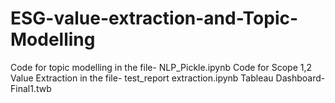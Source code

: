 # ESG-value-extraction-and-Topic-Modelling
Code for topic modelling in the file- NLP_Pickle.ipynb
Code for Scope 1,2 Value Extraction in the file- test_report extraction.ipynb
Tableau Dashboard- Final1.twb
